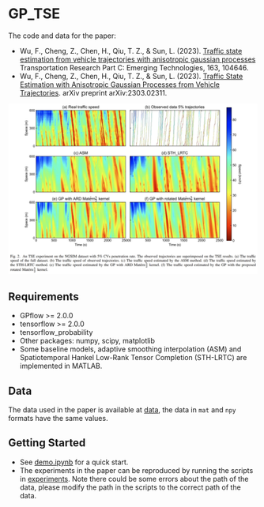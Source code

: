# GP_TSE
The code and data for the paper:
- Wu, F., Cheng, Z., Chen, H., Qiu, T. Z., & Sun, L. (2023). [Traffic state estimation from vehicle trajectories with anisotropic gaussian processes](https://doi.org/10.1016/j.trc.2024.104646) Transportation Research Part C: Emerging Technologies, 163, 104646. 
- Wu, F., Cheng, Z., Chen, H., Qiu, T. Z., & Sun, L. (2023). [Traffic State Estimation with Anisotropic Gaussian Processes from Vehicle Trajectories](https://arxiv.org/abs/2303.02311). arXiv preprint arXiv:2303.02311.

![image](data//intro.png)

## Requirements
- GPflow >= 2.0.0
- tensorflow >= 2.0.0
- tensorflow_probability
- Other packages: numpy, scipy, matplotlib
- Some baseline models, adaptive smoothing interpolation (ASM) and Spatiotemporal Hankel Low-Rank Tensor Completion (STH-LRTC) are implemented in MATLAB.

## Data
The data used in the paper is available at [data](data//), the data in `mat` and `npy` formats have the same values.

## Getting Started
- See [demo.ipynb](demo.ipynb) for a quick start.
- The experiments in the paper can be reproduced by running the scripts in [experiments](experiments//). Note there could be some errors about the path of the data, please modify the path in the scripts to the correct path of the data.



